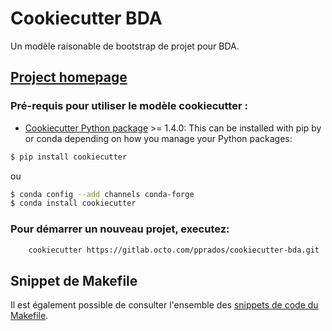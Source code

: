 # Cookiecutter BDA

Un modèle raisonable de bootstrap de projet pour BDA.

## [Project homepage](https://gitlab.octo.com/pprados/cookiecutter-bda)


### Pré-requis pour utiliser le modèle cookiecutter :
 - [Cookiecutter Python package](http://cookiecutter.readthedocs.org/en/latest/installation.html) >= 1.4.0: This can be installed with pip by or conda depending on how you manage your Python packages:

```bash
$ pip install cookiecutter
```

ou

```bash
$ conda config --add channels conda-forge
$ conda install cookiecutter
```


### Pour démarrer un nouveau projet, executez:
```bash
    cookiecutter https://gitlab.octo.com/pprados/cookiecutter-bda.git
```

## Snippet de Makefile
Il est également possible de consulter l'ensemble des [snippets de code
du Makefile](Makefile.snippet).